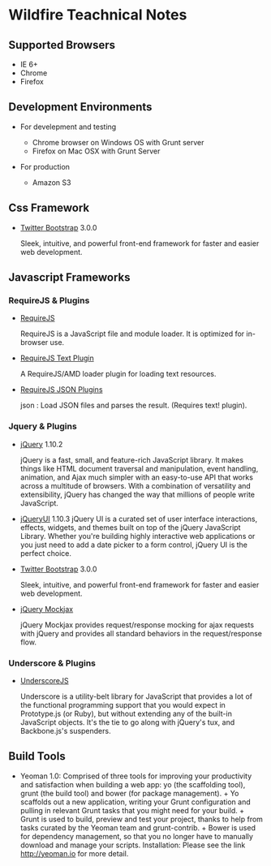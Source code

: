 Wildfire Teachnical Notes
=========================== 
## Supported Browsers

 - IE 6+
 - Chrome
 - Firefox

## Development Environments

 * For develepment and testing
    - Chrome browser on Windows OS with Grunt server
    - Firefox on Mac OSX with Grunt Server
 
 * For production
    - Amazon S3

## Css Framework

 - [Twitter Bootstrap](http://getbootstrap.com/) 3.0.0
    
    Sleek, intuitive, and powerful front-end framework for faster and easier web development.

## Javascript Frameworks

### RequireJS & Plugins

 - [RequireJS](http://requirejs.org/)
 
    RequireJS is a JavaScript file and module loader. It is optimized for in-browser use.
    
 - [RequireJS Text Plugin](https://github.com/requirejs/text)
 
    A RequireJS/AMD loader plugin for loading text resources.

 - [RequireJS JSON Plugins](https://github.com/millermedeiros/requirejs-plugins)

    json : Load JSON files and parses the result. (Requires text! plugin).
 
### Jquery & Plugins

 - [jQuery](http://jquery.com/) 1.10.2

    jQuery is a fast, small, and feature-rich JavaScript library. It makes things like HTML document traversal and manipulation, event handling, animation, and Ajax much simpler with an easy-to-use API that works across a multitude of browsers. With a combination of versatility and extensibility, jQuery has changed the way that millions of people write JavaScript.

 - [jQueryUI](http://jqueryui.com) 1.10.3
    jQuery UI is a curated set of user interface interactions, effects, widgets, and themes built on top of the jQuery JavaScript Library. Whether you're building highly interactive web applications or you just need to add a date picker to a form control, jQuery UI is the perfect choice.

 - [Twitter Bootstrap](http://getbootstrap.com/) 3.0.0
    
    Sleek, intuitive, and powerful front-end framework for faster and easier web development.

 - [jQuery Mockjax](https://github.com/appendto/jquery-mockjax)

    jQuery Mockjax provides request/response mocking for ajax requests with jQuery and provides all standard behaviors in the request/response flow.
    
### Underscore & Plugins

 - [UnderscoreJS](http://underscorejs.org/)
 
    Underscore is a utility-belt library for JavaScript that provides a lot of the functional programming support that you would expect in Prototype.js (or Ruby), but without extending any of the built-in JavaScript objects. It's the tie to go along with jQuery's tux, and Backbone.js's suspenders.

## Build Tools

 - Yeoman 1.0:
	Comprised of three tools for improving your productivity and satisfaction when building a web app: yo (the scaffolding tool), grunt (the build tool) and bower (for package management).
		+ Yo scaffolds out a new application, writing your Grunt configuration and pulling in relevant Grunt tasks that you might need for your build.
		+ Grunt is used to build, preview and test your project, thanks to help from tasks curated by the Yeoman team and grunt-contrib.
		+ Bower is used for dependency management, so that you no longer have to manually download and manage your scripts.
	Installation: 
		Please see the link http://yeoman.io for more detail.	
	
		